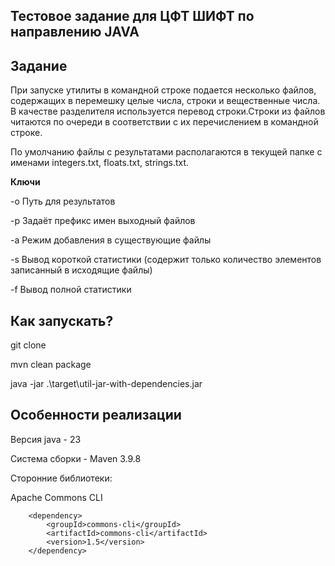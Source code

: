 ## Тестовое задание для ЦФТ ШИФТ по направлению JAVA
## Задание
При запуске утилиты в командной строке подается несколько файлов, содержащих в перемешку целые числа, строки и вещественные числа. В качестве разделителя используется перевод строки.Строки из файлов читаются по очереди в соответствии с их перечислением в командной строке.

По умолчанию файлы с результатами располагаются в текущей папке с именами integers.txt, floats.txt, strings.txt.

**Ключи**

-o Путь для результатов


-p Задаёт префикс имен выходный файлов


-a Режим добавления в существующие файлы


-s Вывод короткой статистики (содержит только количество элементов записанный в исходящие файлы)


-f Вывод полной статистики


## Как запускать?

git clone 

mvn clean package

java -jar .\target\util-jar-with-dependencies.jar <args>

## Особенности реализации

Версия java - 23

Система сборки - Maven 3.9.8

Сторонние библиотеки:

Apache Commons CLI

        <dependency>
            <groupId>commons-cli</groupId>
            <artifactId>commons-cli</artifactId>
            <version>1.5</version>
        </dependency>
